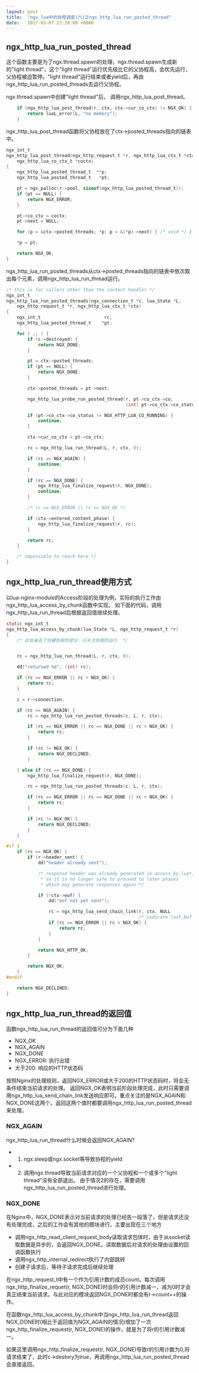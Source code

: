 ```yaml
---
layout: post
title:  "ngx_lua中的协程调度(六)之ngx_http_lua_run_posted_thread"
date:   2017-03-07 23:20:00 +0800
---
```


## ngx_http_lua_run_posted_thread

这个函数主要是为了ngx.thread.spawn的处理，ngx.thread.spawn生成新的"light thread"，这个"light thread"运行优先级比它的父协程高，会优先运行，父协程被迫暂停。"light thread"运行结束或者yield后，再由ngx_http_lua_run_posted_threads去运行父协程。

ngx.thread.spawn中创建"light thread"后， 调用ngx_http_lua_post_thread。

```c
    if (ngx_http_lua_post_thread(r, ctx, ctx->cur_co_ctx) != NGX_OK) {
        return luaL_error(L, "no memory");
    }
```

ngx_http_lua_post_thread函数将父协程放在了ctx->posted_threads指向的链表中。

```c
ngx_int_t
ngx_http_lua_post_thread(ngx_http_request_t *r, ngx_http_lua_ctx_t *ctx,
    ngx_http_lua_co_ctx_t *coctx)
{
    ngx_http_lua_posted_thread_t  **p;
    ngx_http_lua_posted_thread_t   *pt;

    pt = ngx_palloc(r->pool, sizeof(ngx_http_lua_posted_thread_t));
    if (pt == NULL) {
        return NGX_ERROR;
    }

    pt->co_ctx = coctx;
    pt->next = NULL;

    for (p = &ctx->posted_threads; *p; p = &(*p)->next) { /* void */ }

    *p = pt;

    return NGX_OK;
}
```

ngx_http_lua_run_posted_threads从ctx->posted_threads指向的链表中依次取出每个元素，调用ngx_http_lua_run_thread运行。

```c
/* this is for callers other than the content handler */
ngx_int_t
ngx_http_lua_run_posted_threads(ngx_connection_t *c, lua_State *L,
    ngx_http_request_t *r, ngx_http_lua_ctx_t *ctx)
{
    ngx_int_t                        rc;
    ngx_http_lua_posted_thread_t    *pt;

    for ( ;; ) {
        if (c->destroyed) {
            return NGX_DONE;
        }

        pt = ctx->posted_threads;
        if (pt == NULL) {
            return NGX_DONE;
        }

        ctx->posted_threads = pt->next;

        ngx_http_lua_probe_run_posted_thread(r, pt->co_ctx->co,
                                             (int) pt->co_ctx->co_status);

        if (pt->co_ctx->co_status != NGX_HTTP_LUA_CO_RUNNING) {
            continue;
        }

        ctx->cur_co_ctx = pt->co_ctx;

        rc = ngx_http_lua_run_thread(L, r, ctx, 0);

        if (rc == NGX_AGAIN) {
            continue;
        }

        if (rc == NGX_DONE) {
            ngx_http_lua_finalize_request(r, NGX_DONE);
            continue;
        }

        /* rc == NGX_ERROR || rc >= NGX_OK */

        if (ctx->entered_content_phase) {
            ngx_http_lua_finalize_request(r, rc);
        }

        return rc;
    }

    /* impossible to reach here */
}

```

## ngx_http_lua_run_thread使用方式

以lua-nginx-module的Access阶段的处理为例，实际的执行工作由ngx_http_lua_access_by_chunk函数中实现。
如下面的代码，调用ngx_http_lua_run_thread后根据返回值继续处理。

```c
static ngx_int_t
ngx_http_lua_access_by_chunk(lua_State *L, ngx_http_request_t *r)
{
    /* 此处省去了创建协程的部分，只关注协程的运行  */


    rc = ngx_http_lua_run_thread(L, r, ctx, 0);

    dd("returned %d", (int) rc);

    if (rc == NGX_ERROR || rc > NGX_OK) {
        return rc;
    }

    c = r->connection;

    if (rc == NGX_AGAIN) {
        rc = ngx_http_lua_run_posted_threads(c, L, r, ctx);

        if (rc == NGX_ERROR || rc == NGX_DONE || rc > NGX_OK) {
            return rc;
        }

        if (rc != NGX_OK) {
            return NGX_DECLINED;
        }

    } else if (rc == NGX_DONE) {
        ngx_http_lua_finalize_request(r, NGX_DONE);

        rc = ngx_http_lua_run_posted_threads(c, L, r, ctx);

        if (rc == NGX_ERROR || rc == NGX_DONE || rc > NGX_OK) {
            return rc;
        }

        if (rc != NGX_OK) {
            return NGX_DECLINED;
        }
    }

#if 1
    if (rc == NGX_OK) {
        if (r->header_sent) {
            dd("header already sent");

            /* response header was already generated in access_by_lua*,
             * so it is no longer safe to proceed to later phases
             * which may generate responses again */

            if (!ctx->eof) {
                dd("eof not yet sent");

                rc = ngx_http_lua_send_chain_link(r, ctx, NULL
                                                  /* indicate last_buf */);
                if (rc == NGX_ERROR || rc > NGX_OK) {
                    return rc;
                }
            }

            return NGX_HTTP_OK;
        }

        return NGX_OK;
    }
#endif

    return NGX_DECLINED;
}
```

## ngx_http_lua_run_thread的返回值

函数ngx_http_lua_run_thread的返回值可分为下面几种 

*  NGX_OK
*  NGX_AGAIN
*  NGX_DONE
*  NGX_ERROR:  执行出错
*  大于200:  响应的HTTP状态码

按照Nginx的处理规则，返回NGX_ERROR或大于200的HTTP状态码时，将会无条件结束当前请求的处理。
返回NGX_OK表明当前阶段处理完成，此时只需要调用ngx_http_lua_send_chain_link发送响应即可。重点关注的是NGX_AGAIN和NGX_DONE这两个。返回这两个值时都要调用ngx_http_lua_run_posted_thread来处理。


### NGX_AGAIN

ngx_http_lua_run_thread什么时候会返回NGX_AGAIN?
* 1. ngx.sleep或ngx.socket等导致协程的yield
* 2. 调用ngx.thread导致当前请求对应的一个父协程和一个或多个"light thread"没有全部退出。
由于情况2的存在，需要调用ngx_http_lua_run_posted_thread进行处理。

### NGX_DONE

在Nginx中，NGX_DONE表示对当前请求的处理已经告一段落了，但是请求还没有处理完成，之后的工作会有其他的模块进行。主要出现在三个地方
* 调用ngx_http_read_client_request_body读取请求包体时，由于从socket读取数据是异步的，会返回NGX_DONE。读取数据后对请求的处理由设置的回调函数执行
* 调用ngx_http_internal_redirect执行了内部跳转
* 创建子请求后，等待子请求完成后继续处理

在ngx_http_request_t中有一个作为引用计数的成员count。每次调用ngx_http_finalize_requet(r, NGX_DONE)时会将r的引用计数减一，减为0时才会真正结束当前请求。与此对应的模块返回NGX_DONE时都会有r->count++的操作。

在函数ngx_http_lua_access_by_chunk中当ngx_http_lua_run_thread返回NGX_DONE时(相比于返回值为NGX_AGAIN的情况)增加了一次ngx_http_finalize_request(r, NGX_DONE)的操作，就是为了将r的引用计数减一。

如果这里调用ngx_http_finalize_request(r, NGX_DONE)导致r的引用计数为0,将请求结束了，此时c->destory为true，再调用ngx_http_lua_run_posted_thread会直接返回。